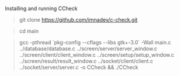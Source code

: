 Installing and running CCheck
> git clone https://github.com/imnadev/c-check.git

> cd main

> gcc -pthread \`pkg-config --cflags --libs gtk+-3.0\`  -Wall main.c ../database/database.c ../screen/server/server_window.c ../screen/client/client_window.c ../screen/setup/setup_window.c ../screen/result/result_window.c ../socket/client/client.c ../socket/server/server.c -o CCheck && ./CCheck